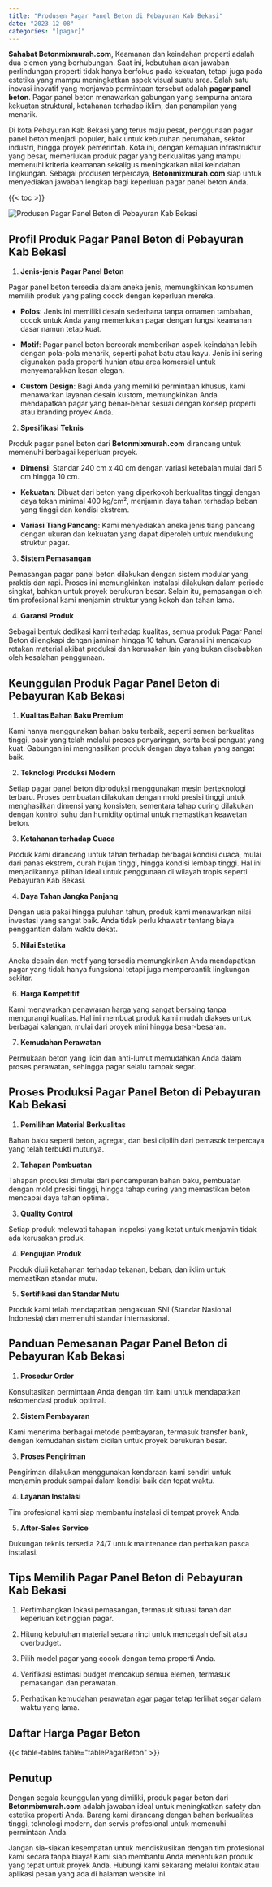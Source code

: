 ```yaml
---
title: "Produsen Pagar Panel Beton di Pebayuran Kab Bekasi"
date: "2023-12-08"
categories: "[pagar]"
---
```


**Sahabat Betonmixmurah.com**, Keamanan dan keindahan properti adalah dua elemen yang berhubungan. Saat ini, kebutuhan akan jawaban perlindungan properti tidak hanya berfokus pada kekuatan, tetapi juga pada estetika yang mampu meningkatkan aspek visual suatu area. Salah satu inovasi inovatif yang menjawab permintaan tersebut adalah **pagar panel beton**. Pagar panel beton menawarkan gabungan yang sempurna antara kekuatan struktural, ketahanan terhadap iklim, dan penampilan yang menarik.  

Di kota Pebayuran Kab Bekasi yang terus maju pesat, penggunaan pagar panel beton menjadi populer, baik untuk kebutuhan perumahan, sektor industri, hingga proyek pemerintah. Kota ini, dengan kemajuan infrastruktur yang besar, memerlukan produk pagar yang berkualitas yang mampu memenuhi kriteria keamanan sekaligus meningkatkan nilai keindahan lingkungan. Sebagai produsen terpercaya, **Betonmixmurah.com** siap untuk menyediakan jawaban lengkap bagi keperluan pagar panel beton Anda.

{{< toc >}}

![Produsen Pagar Panel Beton di Pebayuran Kab Bekasi](/images/pagar/pagar-beton-17.jpg)

## Profil Produk Pagar Panel Beton di Pebayuran Kab Bekasi

1. **Jenis-jenis Pagar Panel Beton**  

Pagar panel beton tersedia dalam aneka jenis, memungkinkan konsumen memilih produk yang paling cocok dengan keperluan mereka.  

- **Polos**: Jenis ini memiliki desain sederhana tanpa ornamen tambahan, cocok untuk Anda yang memerlukan pagar dengan fungsi keamanan dasar namun tetap kuat.  

- **Motif**: Pagar panel beton bercorak memberikan aspek keindahan lebih dengan pola-pola menarik, seperti pahat batu atau kayu. Jenis ini sering digunakan pada properti hunian atau area komersial untuk menyemarakkan kesan elegan.  

- **Custom Design**: Bagi Anda yang memiliki permintaan khusus, kami menawarkan layanan desain kustom, memungkinkan Anda mendapatkan pagar yang benar-benar sesuai dengan konsep properti atau branding proyek Anda.  

2. **Spesifikasi Teknis**  

Produk pagar panel beton dari **Betonmixmurah.com** dirancang untuk memenuhi berbagai keperluan proyek.  

- **Dimensi**: Standar 240 cm x 40 cm dengan variasi ketebalan mulai dari 5 cm hingga 10 cm.  

- **Kekuatan**: Dibuat dari beton yang diperkokoh berkualitas tinggi dengan daya tekan minimal 400 kg/cm², menjamin daya tahan terhadap beban yang tinggi dan kondisi ekstrem.  

- **Variasi Tiang Pancang**: Kami menyediakan aneka jenis tiang pancang dengan ukuran dan kekuatan yang dapat diperoleh untuk mendukung struktur pagar.  

3. **Sistem Pemasangan**  

Pemasangan pagar panel beton dilakukan dengan sistem modular yang praktis dan rapi. Proses ini memungkinkan instalasi dilakukan dalam periode singkat, bahkan untuk proyek berukuran besar. Selain itu, pemasangan oleh tim profesional kami menjamin struktur yang kokoh dan tahan lama.  

4. **Garansi Produk**  

Sebagai bentuk dedikasi kami terhadap kualitas, semua produk Pagar Panel Beton dilengkapi dengan jaminan hingga 10 tahun. Garansi ini mencakup retakan material akibat produksi dan kerusakan lain yang bukan disebabkan oleh kesalahan penggunaan.

## Keunggulan Produk Pagar Panel Beton di Pebayuran Kab Bekasi 

1. **Kualitas Bahan Baku Premium**  

Kami hanya menggunakan bahan baku terbaik, seperti semen berkualitas tinggi, pasir yang telah melalui proses penyaringan, serta besi penguat yang kuat. Gabungan ini menghasilkan produk dengan daya tahan yang sangat baik.  

2. **Teknologi Produksi Modern**  

Setiap pagar panel beton diproduksi menggunakan mesin berteknologi terbaru. Proses pembuatan dilakukan dengan mold presisi tinggi untuk menghasilkan dimensi yang konsisten, sementara tahap curing dilakukan dengan kontrol suhu dan humidity optimal untuk memastikan keawetan beton.  

3. **Ketahanan terhadap Cuaca**  

Produk kami dirancang untuk tahan terhadap berbagai kondisi cuaca, mulai dari panas ekstrem, curah hujan tinggi, hingga kondisi lembap tinggi. Hal ini menjadikannya pilihan ideal untuk penggunaan di wilayah tropis seperti Pebayuran Kab Bekasi.  

4. **Daya Tahan Jangka Panjang**  

Dengan usia pakai hingga puluhan tahun, produk kami menawarkan nilai investasi yang sangat baik. Anda tidak perlu khawatir tentang biaya penggantian dalam waktu dekat.  

5. **Nilai Estetika**  

Aneka desain dan motif yang tersedia memungkinkan Anda mendapatkan pagar yang tidak hanya fungsional tetapi juga mempercantik lingkungan sekitar.  

6. **Harga Kompetitif**  

Kami menawarkan penawaran harga yang sangat bersaing tanpa mengurangi kualitas. Hal ini membuat produk kami mudah diakses untuk berbagai kalangan, mulai dari proyek mini hingga besar-besaran.  

7. **Kemudahan Perawatan**  

Permukaan beton yang licin dan anti-lumut memudahkan Anda dalam proses perawatan, sehingga pagar selalu tampak segar.

## Proses Produksi Pagar Panel Beton di Pebayuran Kab Bekasi

1. **Pemilihan Material Berkualitas**  

Bahan baku seperti beton, agregat, dan besi dipilih dari pemasok terpercaya yang telah terbukti mutunya.

2. **Tahapan Pembuatan**  

Tahapan produksi dimulai dari pencampuran bahan baku, pembuatan dengan mold presisi tinggi, hingga tahap curing yang memastikan beton mencapai daya tahan optimal.

3. **Quality Control**  

Setiap produk melewati tahapan inspeksi yang ketat untuk menjamin tidak ada kerusakan produk.

4. **Pengujian Produk**  

Produk diuji ketahanan terhadap tekanan, beban, dan iklim untuk memastikan standar mutu.

5. **Sertifikasi dan Standar Mutu**  

Produk kami telah mendapatkan pengakuan SNI (Standar Nasional Indonesia) dan memenuhi standar internasional.

## Panduan Pemesanan Pagar Panel Beton di Pebayuran Kab Bekasi

1. **Prosedur Order**  

Konsultasikan permintaan Anda dengan tim kami untuk mendapatkan rekomendasi produk optimal.

2. **Sistem Pembayaran**  

Kami menerima berbagai metode pembayaran, termasuk transfer bank, dengan kemudahan sistem cicilan untuk proyek berukuran besar.

3. **Proses Pengiriman**  

Pengiriman dilakukan menggunakan kendaraan kami sendiri untuk menjamin produk sampai dalam kondisi baik dan tepat waktu.

4. **Layanan Instalasi**  

Tim profesional kami siap membantu instalasi di tempat proyek Anda.

5. **After-Sales Service**  

Dukungan teknis tersedia 24/7 untuk maintenance dan perbaikan pasca instalasi.

## Tips Memilih Pagar Panel Beton di Pebayuran Kab Bekasi

1. Pertimbangkan lokasi pemasangan, termasuk situasi tanah dan keperluan ketinggian pagar.  

2. Hitung kebutuhan material secara rinci untuk mencegah defisit atau overbudget.  

3. Pilih model pagar yang cocok dengan tema properti Anda.  

4. Verifikasi estimasi budget mencakup semua elemen, termasuk pemasangan dan perawatan.  

5. Perhatikan kemudahan perawatan agar pagar tetap terlihat segar dalam waktu yang lama.

## Daftar Harga Pagar Beton

{{< table-tables table="tablePagarBeton" >}}

## Penutup

Dengan segala keunggulan yang dimiliki, produk pagar beton dari **Betonmixmurah.com** adalah jawaban ideal untuk meningkatkan safety dan estetika properti Anda. Barang kami dirancang dengan bahan berkualitas tinggi, teknologi modern, dan servis profesional untuk memenuhi permintaan Anda.  

Jangan sia-siakan kesempatan untuk mendiskusikan dengan tim profesional kami secara tanpa biaya! Kami siap membantu Anda menentukan produk yang tepat untuk proyek Anda. Hubungi kami sekarang melalui kontak atau aplikasi pesan yang ada di halaman website ini.
